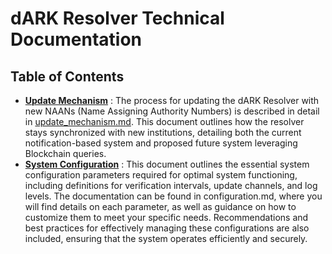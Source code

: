 # dARK Resolver Technical Documentation

**Table of Contents**
---
<!-- ====================== -->

* [**Update Mechanism**](update_mechanism.md) : The process for updating the dARK Resolver with new NAANs (Name Assigning Authority Numbers) is described in detail in [update_mechanism.md](update_mechanism.md). This document outlines how the resolver stays synchronized with new institutions, detailing both the current notification-based system and proposed future system leveraging Blockchain queries.
* [**System Configuration**](resolver_parameters.md) : This document outlines the essential system configuration parameters required for optimal system functioning, including definitions for verification intervals, update channels, and log levels. The documentation can be found in configuration.md, where you will find details on each parameter, as well as guidance on how to customize them to meet your specific needs. Recommendations and best practices for effectively managing these configurations are also included, ensuring that the system operates efficiently and securely.




